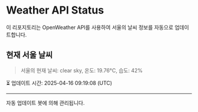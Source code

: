 
# Weather API Status

이 리포지토리는 OpenWeather API를 사용하여 서울의 날씨 정보를 자동으로 업데이트합니다.

## 현재 서울 날씨
> 서울의 현재 날씨: clear sky, 온도: 19.76°C, 습도: 42%

⏳ 업데이트 시간: 2025-04-16 09:19:08 (UTC)

---
자동 업데이트 봇에 의해 관리됩니다.
